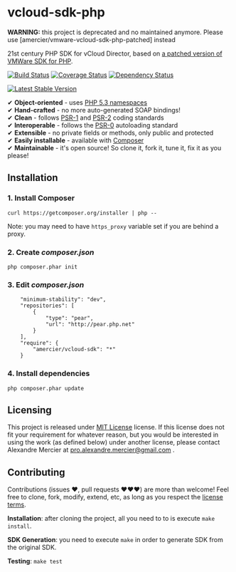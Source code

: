 vcloud-sdk-php
==============

**WARNING:** this project is deprecated and no maintained anymore. Please use
[amercier/vmware-vcloud-sdk-php-patched] instead

21st century PHP SDK for vCloud Director, based on [a patched version of VMWare
SDK for PHP](https://github.com/amercier/vmware-vcloud-sdk-php-patched).

[![Build Status](https://travis-ci.org/amercier/vcloud-sdk-php.png?branch=master)](https://travis-ci.org/amercier/vcloud-sdk-php)
[![Coverage Status](https://coveralls.io/repos/amercier/vcloud-sdk-php/badge.png?branch=master)](https://coveralls.io/r/amercier/vcloud-sdk-php?branch=master)
[![Dependency Status](https://www.versioneye.com/user/projects/5200f4fa632bac07760081ec/badge.png)](https://www.versioneye.com/user/projects/5200f4fa632bac07760081ec)

[![Latest Stable Version](https://poser.pugx.org/amercier/vcloud-sdk/v/stable.png)](https://packagist.org/packages/amercier/vcloud-sdk)


✔ **Object-oriented** - uses [PHP 5.3 namespaces](http://php.net/manual/en/language.namespaces.php)  
✔ **Hand-crafted** - no more auto-generated SOAP bindings!  
✔ **Clean** - follows [PSR-1](http://www.php-fig.org/psr/1/) and [PSR-2](http://www.php-fig.org/psr/2/) coding standards  
✔ **Interoperable** - follows the [PSR-0](http://www.php-fig.org/psr/0/) autoloading standard  
✔ **Extensible** - no private fields or methods, only public and protected  
✔ **Easily installable** - available with [Composer](http://getcomposer.org/)  
✔ **Maintainable** - it's open source! So clone it, fork it, tune it, fix it as you please!  



Installation
------------

### 1. Install Composer

    curl https://getcomposer.org/installer | php --

Note: you may need to have `https_proxy` variable set if you are behind a proxy.

### 2. Create _composer.json_

    php composer.phar init

### 3. Edit _composer.json_

```
    "minimum-stability": "dev",
    "repositories": [
        {
            "type": "pear",
            "url": "http://pear.php.net"
        }
    ],
    "require": {
        "amercier/vcloud-sdk": "*"
    }
```

### 4. Install dependencies

    php composer.phar update


Licensing
---------

This project is released under [MIT License](LICENSE) license. If this license
does not fit your requirement for whatever reason, but you would be interested
in using the work (as defined below) under another license, please contact
Alexandre Mercier at pro.alexandre.mercier@gmail.com .


Contributing
------------

Contributions (issues ♥, pull requests ♥♥♥) are more than welcome! Feel free to
clone, fork, modify, extend, etc, as long as you respect the
[license terms](LICENSE-CC-BY.md).

**Installation**: after cloning the project, all you need to to is execute
`make install`.

**SDK Generation**: you need to execute `make` in order to generate SDK from the
original SDK.

**Testing**: `make test`

